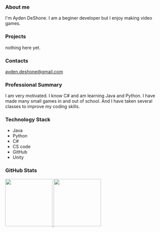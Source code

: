 ### About me
I'm Ayden DeShone. I am a beginer developer but I enjoy making video games.

### Projects
nothing here yet.

### Contacts
<a href='mailto:ayden.deshone@gmail.com'>ayden.deshone@gmail.com</a>

### Professional Summary
I am very motivated. I know C# and am learning Java and Python. I have made many small games in and out of school. And I have taken several classes to improve my coding skills.

### Technology Stack 
* Java
* Python
* C#
* CS code
* GitHub
* Unity

### GitHub Stats
   <a href="https://github-readme-stats.vercel.app/api?username=yourusername&show_icons=true&count_private=true"> 
       <img height=150 src="https://github-readme-stats.vercel.app/api?username=frog-Dragon&show_icons=true&count_private=true"/> 
   </a> 
   <a href="https://github.com/frog-Dragon/github-readme-stats"> 
       <img height=150 src="https://github-readme-stats.vercel.app/api/top-langs/?username=frog-Dragon&layout=compact"/> 
   </a> 
</p> 
